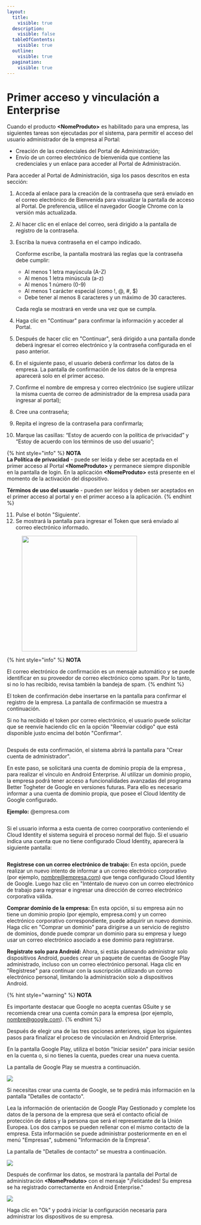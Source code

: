 ```yaml
---
layout:
  title:
    visible: true
  description:
    visible: false
  tableOfContents:
    visible: true
  outline:
    visible: true
  pagination:
    visible: true
---
```


# Primer acceso y vinculación a Enterprise

Cuando el producto **\<NomeProduto>** es habilitado para una empresa, las siguientes tareas son ejecutadas por el sistema, para permitir el acceso del usuario administrador de la empresa al Portal:

* Creación de las credenciales del Portal de Administración;
* Envío de un correo electrónico de bienvenida que contiene las credenciales y un enlace para acceder al Portal de Administración.

Para acceder al Portal de Administración, siga los pasos descritos en esta sección:

1. Acceda al enlace para la creación de la contraseña que será enviado en el correo electrónico de Bienvenida para visualizar la pantalla de acceso al Portal. De preferencia, utilice el navegador Google Chrome con la versión más actualizada.
2. Al hacer clic en el enlace del correo, será dirigido a la pantalla de registro de la contraseña.
3.  Escriba la nueva contraseña en el campo indicado.

    Conforme escribe, la pantalla mostrará las reglas que la contraseña debe cumplir:

    * Al menos 1 letra mayúscula (A-Z)
    * Al menos 1 letra minúscula (a-z)
    * Al menos 1 número (0-9)
    * Al menos 1 carácter especial (como !, @, #, $)
    * Debe tener al menos 8 caracteres y un máximo de 30 caracteres.

    Cada regla se mostrará en verde una vez que se cumpla.
4. Haga clic en "Continuar" para confirmar la información y acceder al Portal.
5. Después de hacer clic en "Continuar", será dirigido a una pantalla donde deberá ingresar el correo electrónico y la contraseña configurada en el paso anterior.
6. En el siguiente paso, el usuario deberá confirmar los datos de la empresa. La pantalla de confirmación de los datos de la empresa aparecerá solo en el primer acceso.
7. Confirme el nombre de empresa y correo electrónico (se sugiere utilizar la misma cuenta de correo de administrador de la empresa usada para ingresar al portal);&#x20;
8. Cree una contraseña;
9. Repita el ingreso de la contraseña para confirmarla;
10. Marque las casillas: “Estoy de acuerdo con la política de privacidad” y “Estoy de acuerdo con los términos de uso del usuario”;

{% hint style="info" %}
**NOTA**\
**La Política de privacidad** - puede ser leída y debe ser aceptada en el primer acceso al  Portal **\<NomeProduto>** y permanece siempre disponible en la pantalla de login. En la aplicación **\<NomeProduto>** está presente en el momento de la activación del dispositivo.

**Términos de uso del usuario** - pueden ser leídos y deben ser aceptados en el primer acceso al portal y en el primer acceso a la aplicación.
{% endhint %}

11. Pulse el botón "Siguiente'.
12. Se mostrará la pantalla para ingresar el Token que será enviado al correo electrónico informado.

<figure><img src="../../.gitbook/assets/image (18).png" alt="" width="308"><figcaption></figcaption></figure>

{% hint style="info" %}
**NOTA**

El correo electrónico de confirmación es un mensaje automático y se puede identificar en su proveedor de correo electrónico como spam. Por lo tanto, si no lo has recibido, revisa también la bandeja de spam.
{% endhint %}

El token de confirmación debe insertarse en la pantalla para confirmar el registro de la empresa. La pantalla de confirmación se muestra a continuación.

Si no ha recibido el token por correo electrónico, el usuario puede solicitar que se reenvíe haciendo clic en la opción "Reenviar código" que está disponible justo encima del botón "Confirmar".

<figure><img src="../../.gitbook/assets/image (19).png" alt=""><figcaption></figcaption></figure>

Después de esta confirmación, el sistema abrirá la pantalla para "Crear cuenta de administrador".&#x20;

En este paso, se solicitará una cuenta de dominio propia de la empresa , para realizar el vínculo en Android Enterprise. Al utilizar un dominio propio, la empresa podrá tener acceso a funcionalidades avanzadas del programa Better Togheter de Google en versiones futuras. Para ello es necesario informar a una cuenta de dominio propia, que posee el Cloud Identity de Google configurado.

**Ejemplo:** @empresa.com

<figure><img src="../../.gitbook/assets/image (5) (1).png" alt=""><figcaption></figcaption></figure>

Si el usuario informa a esta cuenta de correo coorporativo conteniendo el Cloud Identity el sistema seguirá el proceso normal del flujo. Si el usuario indica una cuenta que no tiene configurado Cloud Identity, aparecerá la siguiente pantalla:

<figure><img src="../../.gitbook/assets/Tela 2_Espanhol.png" alt=""><figcaption></figcaption></figure>

**Regístrese con un correo electrónico de trabajo:** En esta opción, puede realizar un nuevo intento de informar a un correo electrónico corporativo (por ejemplo, nombre@empresa.com) que tenga configurado Cloud Identity de Google. Luego haz clic en "Inténtalo de nuevo con un correo electrónico de trabajo para regresar e ingresar una dirección de correo electrónico corporativa válida.

**Comprar dominio de la empresa:** En esta opción, si su empresa aún no tiene un dominio propio (por ejemplo, empresa.com) y un correo electrónico corporativo correspondiente, puede adquirir un nuevo dominio. Haga clic en "Comprar un dominio" para dirigirse a un servicio de registro de dominios, donde puede comprar un dominio para su empresa y luego usar un correo electrónico asociado a ese dominio para registrarse.

**Regístrate solo para Android:** Ahora, si estás planeando administrar solo dispositivos Android, puedes crear un paquete de cuentas de Google Play administrado, incluso con un correo electrónico personal. Haga clic en "Regístrese" para continuar con la suscripción utilizando un correo electrónico personal, limitando la administración solo a dispositivos Android.

{% hint style="warning" %}
**NOTA**

Es importante destacar que Google no acepta cuentas GSuite y se recomienda crear una cuenta común para la empresa (por ejemplo, nombre@google.com).
{% endhint %}

Después de elegir una de las tres opciones anteriores, sigue los siguientes pasos para finalizar el proceso de vinculación en Android Enterprise.&#x20;

En la pantalla Google Play, utiliza el botón "Iniciar sesión" para iniciar sesión en la cuenta o, si no tienes la cuenta, puedes crear una nueva cuenta.

La pantalla de Google Play se muestra a continuación.

![](<../../.gitbook/assets/4 (5).png>)

Si necesitas crear una cuenta de Google, se te pedirá más información en la pantalla "Detalles de contacto".

Lea la información de orientación de Google Play Gestionado y complete los datos de la persona de la empresa que será el contacto oficial de protección de datos y la persona que será el representante de la Unión Europea. Los dos campos se pueden rellenar con el mismo contacto de la empresa. Esta información se puede administrar posteriormente en en el menú "Empresas", submenú "Información de la Empresa".&#x20;

La pantalla de "Detalles de contacto" se muestra a continuación.

![](<../../.gitbook/assets/5 (5).png>)

Después de confirmar los datos, se mostrará la pantalla del Portal de administración **\<NomeProduto>** con el mensaje "¡Felicidades! Su empresa se ha registrado correctamente en Android Enterprise."

![](<../../.gitbook/assets/6 (5).png>)

Haga clic en "Ok" y podrá iniciar la configuración necesaria para administrar los dispositivos de su empresa.
